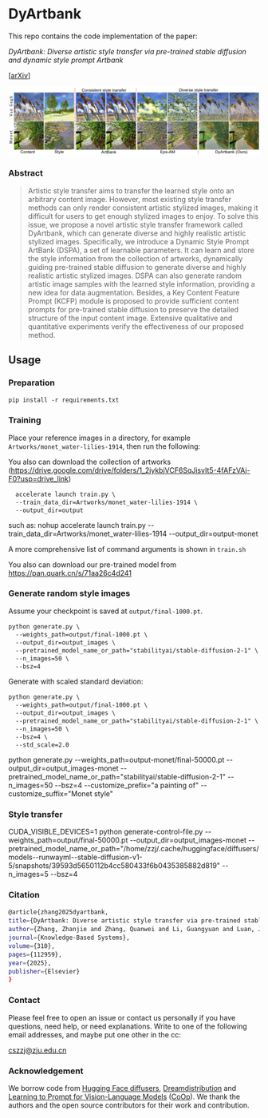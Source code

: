 # DyArtbank

This repo contains the code implementation of the paper:

*DyArtbank: Diverse artistic style transfer via pre-trained stable diffusion and dynamic style prompt Artbank*

[[arXiv](https://arxiv.org/abs/xxxx.xxxx)]

![](/images/image1.png)

### Abstract
> Artistic style transfer aims to transfer the learned style onto an arbitrary
content image. However, most existing style transfer methods
can only render consistent artistic stylized images, making it difficult
for users to get enough stylized images to enjoy. To solve this
issue, we propose a novel artistic style transfer framework called
DyArtbank, which can generate diverse and highly realistic artistic
stylized images. Specifically, we introduce a Dynamic Style Prompt
ArtBank (DSPA), a set of learnable parameters. It can learn and store
the style information from the collection of artworks, dynamically
guiding pre-trained stable diffusion to generate diverse and highly
realistic artistic stylized images. DSPA can also generate random artistic image samples
with the learned style information, providing
a new idea for data augmentation. Besides, a Key Content Feature Prompt (KCFP) module is proposed to provide sufficient content prompts for pre-trained stable diffusion to preserve the detailed structure of the input content image. Extensive
qualitative and quantitative experiments verify the effectiveness of
our proposed method.

## Usage

### Preparation
```shell
pip install -r requirements.txt
```

### Training

Place your reference images in a directory, for example `Artworks/monet_water-lilies-1914`, then run the following:

You also can download the collection of artworks (https://drive.google.com/drive/folders/1_2jykbjVCF6SqJisvIt5-4fAFzVAj-F0?usp=drive_link)

```shell
  accelerate launch train.py \
  --train_data_dir=Artworks/monet_water-lilies-1914 \
  --output_dir=output
```
such as: nohup accelerate launch train.py --train_data_dir=Artworks/monet_water-lilies-1914 --output_dir=output-monet

A more comprehensive list of command arguments is shown in `train.sh`

You also can download our pre-trained model from https://pan.quark.cn/s/71aa26c4d241

### Generate random style images

Assume your checkpoint is saved at `output/final-1000.pt`.

```shell
python generate.py \
  --weights_path=output/final-1000.pt \
  --output_dir=output_images \
  --pretrained_model_name_or_path="stabilityai/stable-diffusion-2-1" \
  --n_images=50 \
  --bsz=4
```
Generate with scaled standard deviation:
```shell
python generate.py \
  --weights_path=output/final-1000.pt \
  --output_dir=output_images \
  --pretrained_model_name_or_path="stabilityai/stable-diffusion-2-1" \
  --n_images=50 \
  --bsz=4 \
  --std_scale=2.0
```

python generate.py --weights_path=output-monet/final-50000.pt --output_dir=output_images-monet --pretrained_model_name_or_path="stabilityai/stable-diffusion-2-1" --n_images=50 --bsz=4 --customize_prefix="a painting of" --customize_suffix="Monet style"

### Style transfer

CUDA_VISIBLE_DEVICES=1 python generate-control-file.py --weights_path=output/final-50000.pt --output_dir=output_images-monet --pretrained_model_name_or_path="/home/zzj/.cache/huggingface/diffusers/models--runwayml--stable-diffusion-v1-5/snapshots/39593d5650112b4cc580433f6b0435385882d819" --n_images=5 --bsz=4


### Citation
   
   ```sh
  @article{zhang2025dyartbank,
  title={DyArtbank: Diverse artistic style transfer via pre-trained stable diffusion and dynamic style prompt Artbank},
  author={Zhang, Zhanjie and Zhang, Quanwei and Li, Guangyuan and Luan, Junsheng and Yang, Mengyuan and Wang, Yun and Zhao, Lei},
  journal={Knowledge-Based Systems},
  volume={310},
  pages={112959},
  year={2025},
  publisher={Elsevier}
  }
  ```



### Contact

Please feel free to open an issue or contact us personally if you have questions, need help, or need explanations. Write to one of the following email addresses, and maybe put one other in the cc:

cszzj@zju.edu.cn

### Acknowledgement

We borrow code from [Hugging Face diffusers](https://arxiv.org/abs/2312.14216), [Dreamdistribution](https://github.com/briannlongzhao/DreamDistribution) and [Learning to Prompt for Vision-Language Models](https://arxiv.org/abs/2109.01134) ([CoOp](https://github.com/KaiyangZhou/CoOp)). We thank the authors and the open source contributors for their work and contribution.
